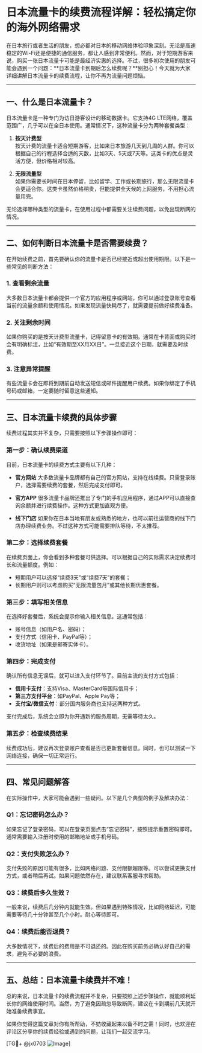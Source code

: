 # 日本流量卡的续费流程详解：轻松搞定你的海外网络需求

在日本旅行或者生活的朋友，想必都对日本的移动网络体验印象深刻。无论是高速稳定的Wi-Fi还是便捷的通信服务，都让人感到非常便利。然而，对于短期游客来说，购买一张日本流量卡可能是最经济实惠的选择。不过，很多初次使用的朋友可能会遇到一个问题：**日本流量卡到期后怎么续费呢？**别担心！今天就为大家详细讲解日本流量卡的续费流程，让你不再为流量问题烦恼。

---

## 一、什么是日本流量卡？

日本流量卡是一种专门为访日游客设计的移动数据卡。它支持4G LTE网络，覆盖范围广，几乎可以在全日本使用。通常情况下，这种流量卡分为两种套餐类型：

1. **按天计费型**  
   按天计费的流量卡适合短期游客，比如来日本旅游几天到几周的人群。你可以根据自己的行程选择合适的天数，比如3天、5天或7天等。这类卡的优点是灵活方便，但价格相对较高。

2. **无限流量型**  
   如果你需要长时间在日本停留，比如留学、工作或长期旅行，那么无限流量卡会更适合你。这类卡虽然价格稍贵，但能提供全天候的上网服务，不用担心流量用完。

无论选择哪种类型的流量卡，在使用过程中都需要关注续费问题，以免出现断网的情况。

---

## 二、如何判断日本流量卡是否需要续费？

在开始续费之前，首先要确认你的流量卡是否已经接近或超出使用期限。以下是一些常见的判断方法：

### 1. 查看剩余流量
大多数日本流量卡都会提供一个官方的应用程序或网站，你可以通过登录账号查看当前的流量余额和使用情况。如果发现流量快耗尽了，就需要提前做好续费准备。

### 2. 关注剩余时间
如果你购买的是按天计费型流量卡，记得留意卡的有效期。通常在卡背面或购买时会有明确标注，比如“有效期至XX月XX日”。一旦接近这个日期，就需要及时续费。

### 3. 注意异常提醒
有些流量卡会在即将到期前自动发送短信或邮件提醒用户续费。如果你绑定了手机号码或邮箱，一定要随时留意这些通知。

---

## 三、日本流量卡续费的具体步骤

续费过程其实并不复杂，只需要按照以下步骤操作即可：

### 第一步：确认续费渠道
目前，日本流量卡的续费方式主要有以下几种：

- **官方网站**
  大多数流量卡品牌都有自己的官方网站，支持在线续费。只需登录账户，选择需要续费的套餐，然后完成支付即可。

- **官方APP**
  很多流量卡品牌还推出了专门的手机应用程序，通过APP可以直接查询余额并进行续费操作。这种方式更加直观方便。

- **线下门店**
  如果你在日本当地有朋友或熟悉的地方，也可以前往运营商的线下门店办理续费业务。不过这种方式可能需要排队等待，不太推荐。

### 第二步：选择续费套餐
在续费页面上，你会看到多种套餐可供选择。可以根据自己的实际需求决定续费时长和流量额度。例如：

- 短期用户可以选择“续费3天”或“续费7天”的套餐；
- 长期用户则可以考虑购买“无限流量包月”或其他长期优惠套餐。

### 第三步：填写相关信息
在选择好套餐后，系统会提示你输入相关信息。这通常包括：

- 账号信息（如用户名、密码）；
- 支付方式（信用卡、PayPal等）；
- 收货地址（如果是邮寄实体卡）。

### 第四步：完成支付
确认所有信息无误后，就可以进入支付环节了。目前主流的支付方式包括：

- **信用卡支付**：支持Visa、MasterCard等国际信用卡；
- **第三方支付平台**：如PayPal、Apple Pay等；
- **支付宝/微信支付**：部分国内服务商也支持这两种方式。

支付完成后，系统会立即为你开通新的服务周期，无需等待太久。

### 第五步：检查续费结果
续费成功后，建议再次登录账户查看是否已更新套餐信息。同时，也可以测试一下网络连接，确保一切正常运行。

---

## 四、常见问题解答

在实际操作中，大家可能会遇到一些疑问。以下是几个典型的例子及解决办法：

### Q1：忘记密码怎么办？
如果忘记了登录密码，可以在登录页面点击“忘记密码”，按照提示重置密码即可。通常需要输入注册时使用的邮箱地址或手机号码。

### Q2：支付失败怎么办？
支付失败的原因可能有很多，比如网络问题、支付限额超限等。可以尝试更换支付方式，或者稍后再试。如果问题依然存在，建议联系客服寻求帮助。

### Q3：续费后多久生效？
一般来说，续费后几分钟内就能生效。但如果遇到特殊情况，比如网络延迟，可能需要等待几十分钟甚至几个小时。耐心等待即可。

### Q4：续费后能否退费？
大多数情况下，续费后的费用是不可退还的。因此在购买前务必确认好自己的需求，避免不必要的浪费。

---

## 五、总结：日本流量卡续费并不难！

总的来说，日本流量卡的续费流程并不复杂，只要按照上述步骤操作，就能顺利延长你的网络使用时间。当然，为了避免因疏忽导致断网，建议在卡到期前几天就开始准备续费事宜。

如果你觉得这篇文章对你有所帮助，不妨收藏起来以备不时之需！同时，也欢迎在评论区分享你的续费经验或遇到的问题，让我们一起交流学习。

[TG💪+ @jx0703 ![Image](https://github.com/user-attachments/assets/dbca1d08-cadb-493c-b0ec-ad6f7a83f270)]